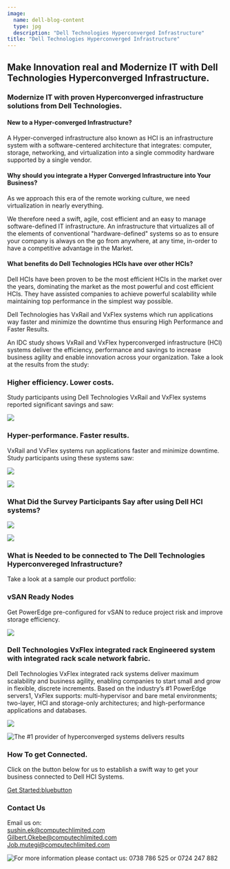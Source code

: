```yaml
---
image:
  name: dell-blog-content
  type: jpg
  description: "Dell Technologies Hyperconverged Infrastructure"
title: "Dell Technologies Hyperconverged Infrastructure"
---
```

 
## Make Innovation real and Modernize IT with Dell Technologies Hyperconverged Infrastructure.

### Modernize IT with proven Hyperconverged infrastructure solutions from Dell Technologies.

#### New to a Hyper-converged Infrastructure?

A Hyper-converged infrastructure also known as HCI is an infrastructure system with a software-centered architecture that integrates: computer, storage, networking, and virtualization into a single commodity hardware supported by a single vendor. 

#### Why should you integrate a Hyper Converged Infrastructure into Your Business?

As we approach this era of the remote working culture, we need virtualization in nearly everything. 

We therefore need a swift, agile, cost efficient and an easy to manage software-defined IT infrastructure. An infrastructure that virtualizes all of the elements of conventional "hardware-defined" systems so as to ensure your company is always on the go from anywhere, at any time, in-order to have a competitive advantage in the Market.

#### What benefits do Dell Technologies HCIs have over other HCIs?

Dell HCIs have been proven to be the most efficient HCIs in the market over the years, dominating the market as the most powerful and cost efficient HCIs. They have assisted companies to achieve powerful scalability while maintaining top performance in the simplest way possible.

Dell Technologies has VxRail and VxFlex systems which run applications way faster and minimize the downtime thus ensuring High Performance and Faster Results.

An IDC study shows VxRail and VxFlex hyperconverged infrastructure (HCI) systems deliver the efficiency, performance and savings to increase business agility and enable innovation across your organization.
Take a look at the results from the study:

### Higher efficiency. Lower costs.

Study participants using Dell Technologies VxRail and VxFlex
systems reported significant savings and saw:

![](/assets/news/dell/dell-blog-content-3.jpeg)
 
### Hyper-performance. Faster results.

VxRail and VxFlex systems run applications faster and minimize downtime.
Study participants using these systems saw:
 
![](/assets/news/dell/dell-blog-content-6.jpeg)
 
![](/assets/news/dell/dell-blog-content-1.jpeg)

### What Did the Survey Participants Say after using Dell HCI systems?

![](/assets/news/dell/dell-blog-content-4.jpeg)
 
![](/assets/news/dell/dell-blog-content-5.jpeg)

### What is Needed to be connected to The Dell Technologies Hyperconvereged Infrastructure?

Take a look at a sample our product portfolio:

### vSAN Ready Nodes

Get PowerEdge pre-configured for vSAN to reduce project risk and improve storage efficiency.

![](/assets/news/dell/dell-picture-2.png)

### Dell Technologies VxFlex integrated rack Engineered system with integrated rack scale network fabric.

Dell Technologies VxFlex integrated rack systems deliver maximum scalability and business agility, enabling companies to start small and grow in flexible, discrete increments. Based on the industry’s #1 PowerEdge servers1, VxFlex supports: multi-hypervisor and bare metal environments; two-layer, HCI and storage-only architectures; and high-performance applications and databases.

![](/assets/news/dell/dell-picture-1.png)

![The #1 provider of hyperconverged systems delivers results](/assets/news/dell/dell-blog-content-2.jpg)

### How To get Connected.
Click on the button below for us to establish a swift way to get your business connected to Dell HCI Systems.

[Get Started:bluebutton](https://forms.office.com/Pages/ResponsePage.aspx?id=-xWXcurnFEC7SOs2nD7iJaISfZVdKdZCtI07wOwEbLFUMVZTUDdSVU5UWjJBRVhRUldJM05TVTFVRi4u)

### Contact Us
Email us on:\
[sushin.ek@computechlimited.com](mailto:sushin.ek@computechlimited.com])\
[Gilbert.Okebe@computechlimited.com](gilbert.ek@computechlimited.com)\
[Job.mutegi@computechlimited.com](job.ek@computechlimited.com])
 
![For more information please contact us: 0738 786 525 or 0724 247 882](/assets/news/dell/dell-mailer-footer.jpeg)

